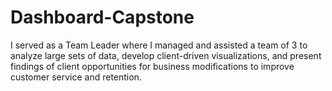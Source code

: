 # Dashboard-Capstone
I served as a Team Leader where I managed and assisted a team of 3 to analyze large sets of data, develop client-driven visualizations, and present findings of client opportunities for business modifications to improve customer service and retention.
